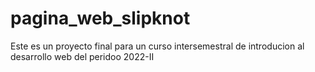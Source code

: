 # pagina_web_slipknot
Este es un proyecto final para un curso intersemestral de introducion al desarrollo web del peridoo 2022-II 
